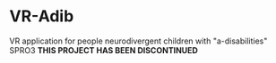 # VR-Adib
VR application for people neurodivergent children with "a-disabilities" SPRO3
**THIS PROJECT HAS BEEN DISCONTINUED** 
